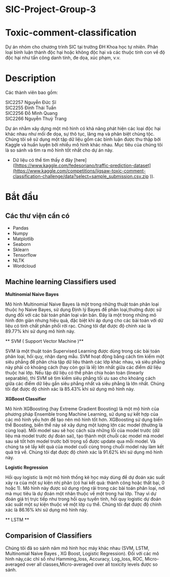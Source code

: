 # SIC-Project-Group-3
# Toxic-comment-classification
Dự án nhóm cho chương trình SIC tại trường ĐH Khoa học tự nhiên.
Phân loại bình luận thành độc hại hoặc không độc hại và các thuộc tính con về độ độc hại như tấn công danh tính, đe dọa, xúc phạm, v.v.
# Description
Các thành viên bao gồm:

SIC2257 Nguyễn Đức Sĩ   
SIC2255 Đinh Thái Tuấn  
SIC2256 Đỗ Minh Quang  
SIC2266 Nguyễn Thuỳ Trang 

Dự án nhằm xây dựng một mô hình có khả năng phát hiện các loại độc hại khác nhau như mối đe dọa, sự thô tục, lăng mạ và phân biệt chủng tộc. Chúng tôi sẽ sử dụng một tập dữ liệu gồm các bình luận được thu thập bởi Kaggle và huấn luyện bởi nhiều mô hình khác nhau. Mục tiêu của chúng tôi là so sánh và tìm ra mô hình tốt nhất cho dự án này.
- Dữ liệu có thể tìm thấy ở đây [here]([https://www.kaggle.com/fedesoriano/traffic-prediction-dataset](https://www.kaggle.com/competitions/jigsaw-toxic-comment-classification-challenge/data?select=sample_submission.csv.zip
)).

# Bắt đầu
## Các thư viện cần có 
- Pandas
- Numpy
- Matplotlib
- Seaborn
- Sklearn
- Tensorflow
- NLTK
- Wordcloud

## Machine learning Classifiers used
 **Multinomial Naive Bayes**
 
 
Mô hình Multinomial Naive Bayes là một trong những thuật toán phân loại thuộc họ Naive Bayes, sử dụng Định lý Bayes để phân loại,thường được sử dụng đối với các bài toán phân loại văn bản. Đây là một trong những mô hình đơn giản nhưng hiệu quả, đặc biệt khi áp dụng cho các bài toán với dữ liệu có tính chất phân phối rời rạc. Chúng tôi đạt được độ chính xác là 89.77% khi sử dụng mô hình này.

** SVM ( Support Vector Machine )**

SVM là một thuật toán Supervised Learning được dùng trong các bài toán phân loại, hồi quy, nhận dạng mẫu. SVM hoạt động bằng cách tìm kiếm một siêu phẳng để phân chia tập dữ liệu thành các lớp khác nhau, và siêu phẳng này phải có khoảng cách (hay còn gọi là lề) lớn nhất giữa các điểm dữ liệu thuộc hai lớp. Nếu tập dữ liệu có thể phân chia hoàn toàn (linearly separable), thì SVM sẽ tìm kiếm siêu phẳng tối ưu sao cho khoảng cách giữa các điểm dữ liệu gần siêu phẳng nhất và siêu phẳng là lớn nhất. Chúng tôi đạt được độ chính xác là 85.43% khi sử dụng mô hình này.

**XGBoost Classifier**

Mô hình XGBoosting (hay Extreme Gradient Boosting) là một mô hình của phương pháp Ensemble trong Machine Learning, sử dụng sự kết hợp của các mô hình yếu hơn để tạo nên mô hình tốt hơn. XGBoosting sử dụng biến thể Boosting, biến thể này sẽ xây dựng một lượng lớn các model (thường là cùng loại). Mỗi model sau sẽ học cách sửa những lỗi của model trước (dữ liệu mà model trước dự đoán sai), tạo thành một chuỗi các model mà model sau sẽ tốt hơn model trước bởi trọng số được update qua mỗi model. Và chúng ta sẽ lấy kết quả của model cuối cùng trong chuỗi model này làm kết quả trả về. Chúng tôi đạt được độ chính xác là 91.62% khi sử dụng mô hình này.

**Logistic Regression**

Hồi quy logistic là một mô hình thống kê học máy dùng để dự đoán xác suất xảy ra của một sự kiện nhị phân (có hai kết quả: thành công hoặc thất bại, 0 hoặc 1). Mô hình này được sử dụng rộng rãi trong các bài toán phân loại, nơi mà mục tiêu là dự đoán một nhãn thuộc về một trong hai lớp. Thay vì dự đoán giá trị trực tiếp như trong hồi quy tuyến tính, hồi quy logistic dự đoán xác suất một sự kiện thuộc về một lớp cụ thể. Chúng tôi đạt được độ chính xác là 86.16% khi sử dụng mô hình này.

** LSTM **



## Comparision of Classifiers
Chúng tôi đã so sánh năm mô hình học máy khác nhau (SVM, LSTM, Multinomial Naive Bayes , XG Boost, Logistic Regression). Đối với các mô hình này,các chỉ số như Hamming_loss, Accuracy, Log_loss, ROC, Micro-averaged over all classes,Micro-averaged over all toxicity levels được so sánh.



